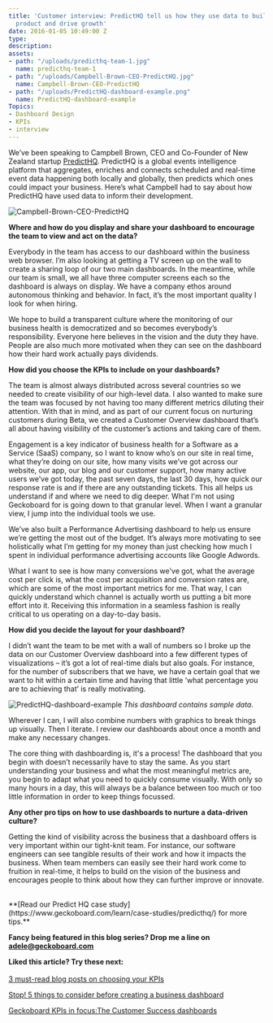 ```yaml
---
title: 'Customer interview: PredictHQ tell us how they use data to build a better
  product and drive growth'
date: 2016-01-05 10:49:00 Z
type: 
description: 
assets:
- path: "/uploads/predicthq-team-1.jpg"
  name: predicthq-team-1
- path: "/uploads/Campbell-Brown-CEO-PredictHQ.jpg"
  name: Campbell-Brown-CEO-PredictHQ
- path: "/uploads/PredictHQ-dashboard-example.png"
  name: PredictHQ-dashboard-example
Topics:
- Dashboard Design
- KPIs
- interview
---
```


We’ve been speaking to Campbell Brown, CEO and Co-Founder of New Zealand startup [PredictHQ](https://www.predicthq.com/). PredictHQ is a global events intelligence platform that aggregates, enriches and connects scheduled and real-time event data happening both locally and globally, then predicts which ones could impact your business. Here’s what Campbell had to say about how PredictHQ have used data to inform their development.

![Campbell-Brown-CEO-PredictHQ](/uploads/Campbell-Brown-CEO-PredictHQ.jpg)    

**Where and how do you display and share your dashboard to encourage the team to view and act on the data?**

Everybody in the team has access to our dashboard within the business web browser. I’m also looking at getting a TV screen up on the wall to create a sharing loop of our two main dashboards. In the meantime, while our team is small, we all have three computer screens each so the dashboard is always on display. We have a company ethos around autonomous thinking and behavior. In fact, it’s the most important quality I look for when hiring. 

We hope to build a transparent culture where the monitoring of our business health is democratized and so becomes everybody’s responsibility. Everyone here believes in the vision and the duty they have. People are also much more motivated when they can see on the dashboard how their hard work actually pays dividends. 

**How did you choose the KPIs to include on your dashboards?**

The team is almost always distributed across several countries so we needed to create visibility of our high-level data. I also wanted to make sure the team was focused by not having too many different metrics diluting their attention. With that in mind, and as part of our current focus on nurturing customers during Beta, we created a Customer Overview dashboard that’s all about having visibility of the customer’s actions and taking care of them.

Engagement is a key indicator of business health for a Software as a Service (SaaS) company, so I want to know who’s on our site in real time, what they’re doing on our site, how many visits we’ve got across our website, our app, our blog and our customer support, how many active users we’ve got today, the past seven days, the last 30 days, how quick our response rate is and if there are any outstanding tickets. This all helps us understand if and where we need to dig deeper. What I'm not using Geckoboard for is going down to that granular level. When I want a granular view, I jump into the individual tools we use.

We’ve also built a Performance Advertising dashboard to help us ensure we’re getting the most out of the budget. It’s always more motivating to see holistically what I’m getting for my money than just checking how much I spent in individual performance advertising accounts like Google Adwords.

What I want to see is how many conversions we've got, what the average cost per click is, what the cost per acquisition  and conversion rates are, which are some of the most important metrics for me. That way, I can quickly understand which channel is actually worth us putting a bit more effort into it. Receiving this information in a seamless fashion is really critical to us operating on a day-to-day basis.

**How did you decide the layout for your dashboard?**

I didn’t want the team to be met with a wall of numbers so I broke up the data on our Customer Overview dashboard into a few different types of visualizations – it’s got a lot of real-time dials but also goals. For instance, for the number of subscribers that we have, we have a certain goal that we want to hit within a certain time and having that little ‘what percentage you are to achieving that’ is really motivating.

![PredictHQ-dashboard-example](/uploads/PredictHQ-dashboard-example.png) 
*This dashboard contains sample data.*

Wherever I can, I will also combine numbers with graphics to break things up visually. Then I iterate. I review our dashboards about once a month and make any necessary changes. 

The core thing with dashboarding is, it's a process! The dashboard that you begin with doesn’t necessarily have to stay the same. As you start understanding your business and what the most meaningful metrics are, you begin to adapt what you need to quickly consume visually. With only so many hours in a day, this will always be a balance between too much or too little information in order to keep things focussed.

**Any other pro tips on how to use dashboards to nurture a data-driven culture?**

Getting the kind of visibility across the business that a dashboard offers is very important within our tight-knit team. For instance, our software engineers can see tangible results of their work and how it impacts the business. When team members can easily see their hard work come to fruition in real-time, it helps to build on the vision of the business and encourages people to think about how they can further improve or innovate.

<br />
**[Read our Predict HQ case study](https://www.geckoboard.com/learn/case-studies/predicthq/) for more tips.**

**Fancy being featured in this blog series? Drop me a line on adele@geckoboard.com**


**Liked this article? Try these next:**
<br />
<br />
[3 must-read blog posts on choosing your KPIs](https://www.geckoboard.com/blog/3-must-read-blog-posts-on-choosing-your-kpis/)

[Stop! 5 things to consider before creating a business dashboard](https://www.geckoboard.com/blog/stop-5-things-to-consider-before-creating-a-business-dashboard/)

[Geckoboard KPIs in focus:The Customer Success dashboards](https://www.geckoboard.com/blog/geckoboard-kpis-in-focus-the-customer-success-dashboard/)
